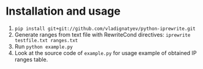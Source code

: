 Installation and usage
======================

1. ```pip install git+git://github.com/vladignatyev/python-iprewrite.git```
2. Generate ranges from text file with RewriteCond directives: ```iprewrite testfile.txt ranges.txt```
3. Run ```python example.py``` 
4. Look at the source code of ```example.py``` for usage example of obtained IP ranges table.
 

